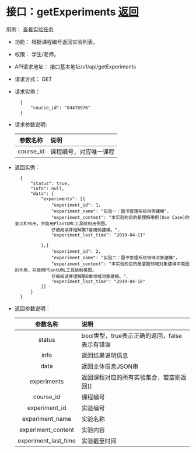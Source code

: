 # 接口：getExperiments  [返回](../README.md)
用例： [查看实验任务](../用例/查看实验任务.md)

- 功能：
   根据课程编号返回实验列表。
    
- 权限：
    学生/老师。    
    
- API请求地址： 
    接口基本地址/v1/api/getExperiments

- 请求方式：
    GET

- 请求实例：

        {
            "course_id": "04478976"
        }
        
- 请求参数说明:        

  |参数名称|说明|
  |:---------:|:--------------------------------------------------------|      
  |course_id|课程编号，对应唯一课程|
  
  
- 返回实例：

        { 
            "status": true,
            "info": null,
            "data": {
                "experiments": [{
                    "experiment_id": 1，
                    "experiment_name": "实验一：图书管理系统用例建模"，
                    "experiment_content": "本实验的目的是理解用例(Use Case)的意义和作用，并能用PlantUML工具绘制用例图。
                    仔细阅读并理解第7章用例建模。"，
                    "experiment_last_time": "2019-04-11"

                },{
                    "experiment_id": 2，
                    "experiment_name": "实验二：图书管理系统领域对象建模"，
                    "experiment_content": "本实验的目的是掌握领域对象建模中类图的作用，并能用PlantUML工具绘制类图。
                    仔细阅读并理解第8章领域对象建模。"，
                    "experiment_last_time": "2019-04-18"
                }]   
            }    
        }

- 返回参数说明：    
 
  |参数名称|说明|
  |:---------:|:--------------------------------------------------------|      
  |status|bool类型，true表示正确的返回，false表示有错误|
  |info|返回结果说明信息|
  |data|返回主体信息JSON串|
  |experiments|返回课程对应的所有实验集合，若空则返回[]|
  |course_id|课程编号|
  |experiment_id|实验编号|
  |experiment_name|实验名称|  
  |experiment_content|实验内容|
  |experiment_last_time|实验截至时间|
